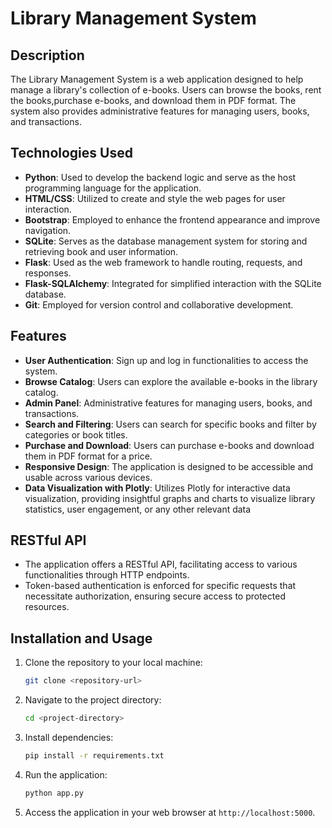 # Library Management System

## Description

The Library Management System is a web application designed to help manage a library's collection of e-books. Users can browse the books, rent the books,purchase e-books, and download them in PDF format. The system also provides administrative features for managing users, books, and transactions.

## Technologies Used

- **Python**: Used to develop the backend logic and serve as the host programming language for the application.
- **HTML/CSS**: Utilized to create and style the web pages for user interaction.
- **Bootstrap**: Employed to enhance the frontend appearance and improve navigation.
- **SQLite**: Serves as the database management system for storing and retrieving book and user information.
- **Flask**: Used as the web framework to handle routing, requests, and responses.
- **Flask-SQLAlchemy**: Integrated for simplified interaction with the SQLite database.
- **Git**: Employed for version control and collaborative development.

## Features

- **User Authentication**: Sign up and log in functionalities to access the system.
- **Browse Catalog**: Users can explore the available e-books in the library catalog.
- **Admin Panel**: Administrative features for managing users, books, and transactions.
- **Search and Filtering**: Users can search for specific books and filter by categories or book titles.
- **Purchase and Download**: Users can purchase e-books and download them in PDF format for a price.
- **Responsive Design**: The application is designed to be accessible and usable across various devices.
- **Data Visualization with Plotly**: Utilizes Plotly for interactive data visualization, providing insightful      graphs and charts to visualize library statistics, user engagement, or any other relevant data

## RESTful API

- The application offers a RESTful API, facilitating access to various functionalities through HTTP endpoints.
- Token-based authentication is enforced for specific requests that necessitate authorization, ensuring secure access to protected resources.

## Installation and Usage

1. Clone the repository to your local machine:

    ```bash
    git clone <repository-url>
    ```

2. Navigate to the project directory:

    ```bash
    cd <project-directory>
    ```

3. Install dependencies:

    ```bash
    pip install -r requirements.txt
    ```

4. Run the application:

    ```bash
    python app.py
    ```

5. Access the application in your web browser at `http://localhost:5000`.


